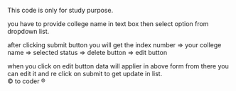 This code is only for study purpose.

you have to provide college name in text box then select option from dropdown list.

after clicking submit button you will get the 
index number => your college name => selected status => delete button => edit button

when you click on edit button data will applier in above form from there you can edit it and re click on submit to get update in list.  
© to coder ®